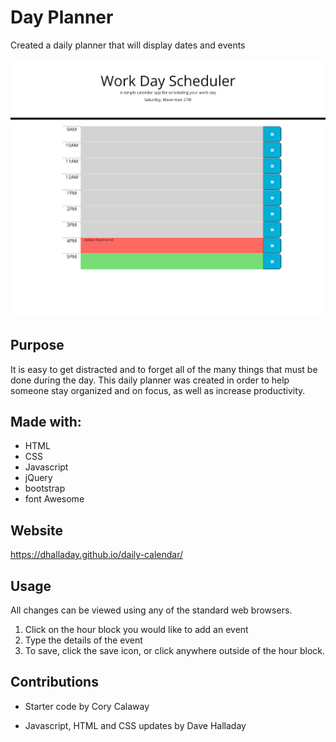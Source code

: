 # Day Planner

Created a daily planner that will display dates and events

![Workday Planner Screenshot](assets\images\workday_schedule_screenshot.png?raw=true)

## Purpose

It is easy to get distracted and to forget all of the many things that must be done during the day. This daily planner was created in order to help someone stay organized and on focus, as well as increase productivity.

## Made with:

- HTML
- CSS
- Javascript
- jQuery
- bootstrap
- font Awesome

## Website

https://dhalladay.github.io/daily-calendar/

## Usage

All changes can be viewed using any of the standard web browsers.
1. Click on the hour block you would like to add an event
2. Type the details of the event
3. To save, click the save icon, or click anywhere outside of the hour block.

## Contributions

- Starter code by Cory Calaway

- Javascript, HTML and CSS updates by Dave Halladay
